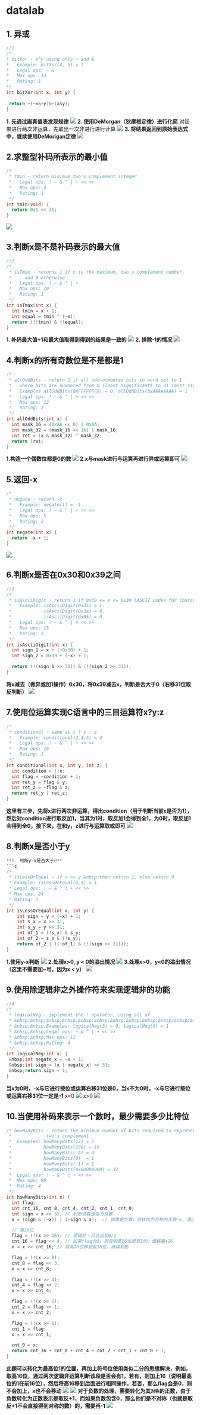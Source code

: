 # datalab
## 1. 异或
 ```c
//1
/* 
 * bitXor - x^y using only ~ and & 
 *   Example: bitXor(4, 5) = 1
 *   Legal ops: ~ &
 *   Max ops: 14
 *   Rating: 1
 */
int bitXor(int x, int y) {
  
  return ~(~x&~y)&~(x&y);
}
```
**1. 先通过画真值表发现规律**
![](image/2021-10-29-12-53-55.png)
**2. 使用DeMorgan（狄摩根定律）进行化简**
对结果进行两次非运算，先取出一次非进行进行计算
![](image/2021-10-29-12-58-01.png)
**3. 将结果返回到原始表达式中，继续使用DeMorigan定律**
![](image/2021-10-29-12-59-24.png)
## 2.求整型补码所表示的最小值
```c
/* 
 * tmin - return minimum two's complement integer 
 *   Legal ops: ! ~ & ^ | + << >>
 *   Max ops: 4
 *   Rating: 1
 */
int tmin(void) {
  return 0x1 << 31;
}
```
![](image/2021-10-29-13-46-07.png)
## 3.判断x是不是补码表示的最大值
```c
//2
/*
 * isTmax - returns 1 if x is the maximum, two's complement number,
 *     and 0 otherwise 
 *   Legal ops: ! ~ & ^ | +
 *   Max ops: 10
 *   Rating: 1
 */
int isTmax(int x) {
  int tmin = x + 1;
  int equal = tmin ^ (~x);
  return (!!tmin) & (!equal);
}
```
**1. 补码最大值+1和最大值取得到得到的结果是一致的**
![](image/2021-10-29-13-52-15.png)
**2. 排除-1的情况**
![](image/2021-10-29-13-54-09.png)
## 4.判断x的所有奇数位是不是都是1
```c
/* 
 * allOddBits - return 1 if all odd-numbered bits in word set to 1
 *   where bits are numbered from 0 (least significant) to 31 (most significant)
 *   Examples allOddBits(0xFFFFFFFD) = 0, allOddBits(0xAAAAAAAA) = 1
 *   Legal ops: ! ~ & ^ | + << >>
 *   Max ops: 12
 *   Rating: 2
 */
int allOddBits(int x) {
  int mask_16 = (0xAA << 8) | 0xAA;
  int mask_32 = (mask_16 << 16) | mask_16;
  int ret = (x & mask_32) ^ mask_32;
  return !ret;
}
```
**1.构造一个偶数位都是0的数**
![](image/2021-10-29-13-59-31.png)
**2.x与mask进行与运算再进行异或运算即可**
![](image/2021-10-29-13-58-24.png)
## 5.返回-x
```c
/* 
 * negate - return -x 
 *   Example: negate(1) = -1.
 *   Legal ops: ! ~ & ^ | + << >>
 *   Max ops: 5
 *   Rating: 2
 */
int negate(int x) {
  return ~x + 1;
}
```
![](image/2021-10-29-14-01-27.png)
## 6.判断x是否在0x30和0x39之间
```c
//3
/* 
 * isAsciiDigit - return 1 if 0x30 <= x <= 0x39 (ASCII codes for characters '0' to '9')
 *   Example: isAsciiDigit(0x35) = 1.
 *            isAsciiDigit(0x3a) = 0.
 *            isAsciiDigit(0x05) = 0.
 *   Legal ops: ! ~ & ^ | + << >>
 *   Max ops: 15
 *   Rating: 3
 */
int isAsciiDigit(int x) {
  int sign_1 = x + (~0x30) + 1;
  int sign_2 = 0x39 + (~x) + 1;

  return (!(sign_1 >> 31)) & (!(sign_2 >> 31));
}
```
**将x减去（做异或加1操作）0x30，将0x39减去x，判断是否大于0（右移31位取反判断）**
![](image/2021-10-29-14-09-47.png)
## 7.使用位运算实现C语言中的三目运算符x?y:z
```c
/* 
 * conditional - same as x ? y : z 
 *   Example: conditional(2,4,5) = 4
 *   Legal ops: ! ~ & ^ | + << >>
 *   Max ops: 16
 *   Rating: 3
 */
int conditional(int x, int y, int z) {
  int condition = !!x;
  int flag = ~condition + 1;
  int ret_y = flag & y;
  int ret_z = ~flag & z;
  return ret_y | ret_z;
}
```
**这里有三步，先将x进行两次非运算，得出condition（用于判断当前x是否为1），然后对condition进行取反加1，当其为1时，取反加1会得到全1，为0时，取反加1会得到全0，接下来，在和y，z进行与运算取或即可**
![](image/2021-10-29-14-18-28.png)
## 8.判断x是否小于y
```c
**1. 判断y-x是否大于0**
```c
/* 
 * isLessOrEqual - if x <= y &nbsp;then return 1, else return 0 
 * Example: isLessOrEqual(4,5) = 1.
 * Legal ops: ! ~ & ^ | + << >>
 * Max ops: 24
 * Rating: 3
 */
int isLessOrEqual(int x, int y) {
    int sign = y + (~x) + 1;
    int s_x = x >> 31;
    int s_y = y >> 31;
    int of_1 = (!s_x) & s_y;
    int of_2 = s_x & (!s_y);
    return of_2 | ((!of_1) & (!(sign >> 31)));
}
```
**1.使用y-x判断**
![](image/2021-10-29-15-00-57.png)
**2.处理x>0, y < 0的溢出情况**
![](image/2021-10-29-15-02-50.png)
**3.处理x>0，y<0的溢出情况（这里不需要加~号，因为x < y）**
![](image/2021-10-29-15-03-31.png)
## 9.使用除逻辑非之外操作符来实现逻辑非的功能
```c
//4
/* 
 * logicalNeg - implement the ! operator, using all of 
 * &nbsp;&nbsp;&nbsp;&nbsp;&nbsp;&nbsp;&nbsp;&nbsp;&nbsp;&nbsp;&nbsp;&nbsp;&nbsp;the legal operators except !
 * &nbsp;&nbsp;Examples: logicalNeg(3) = 0, logicalNeg(0) = 1
 * &nbsp;&nbsp;Legal ops: ~ & ^ | + << >>
 * &nbsp;&nbsp;Max ops: 12
 * &nbsp;&nbsp;Rating: 4 
 */
int logicalNeg(int x) {
 &nbsp;int negate_x = ~x + 1;
 &nbsp;int sign = (x | negate_x) >> 31;
 &nbsp;return sign + 1;
}
```
**当x为0时，-x与它进行按位或运算右移31位是0，当x不为0时，-x与它进行按位或运算右移31位一定是-1**
x=0
![](image/2021-10-29-15-17-27.png)
x>0
![](image/2021-10-29-15-17-40.png)
## 10.当使用补码来表示一个数时，最少需要多少比特位
```c
/* howManyBits - return the minimum number of bits required to represent x in
 *             two's complement
 *  Examples: howManyBits(12) = 5
 *            howManyBits(298) = 10
 *            howManyBits(-5) = 4
 *            howManyBits(0)  = 1
 *            howManyBits(-1) = 1
 *            howManyBits(0x80000000) = 32
 *  Legal ops: ! ~ & ^ | + << >>
 *  Max ops: 90
 *  Rating: 4
 */
int howManyBits(int x) {
  int flag;
  int cnt_16, cnt_8, cnt_4, cnt_2, cnt_1, cnt_0;
  int sign = x >> 31; // 判断该数是否为负数
  x = (sign & (~x)) | (~sign & x);  // 如果是负数，则转化为对称的正数~x，通过sign=0xfffffffff将其赋给x

  // 高16位
  flag = !!(x >> 16); // 逻辑非！只会出现0/1
  cnt_16 = flag << 4; // 如果flag为1，则说明高16位是有1的，偏移量+16
  x = x >> cnt_16; // 将高16位移到低16位，继续判断

  flag = !!(x >> 8);
  cnt_8 = flag << 3;
  x = x >> cnt_8;

  flag = !!(x >> 4);
  cnt_4 = flag << 2;
  x = x >> cnt_4;

  flag = !!(x >> 2);
  cnt_2 = flag << 1;
  x = x >> cnt_2;

  flag = !!(x >> 1);
  cnt_1 = flag;
  x = x >> cnt_1;

  cnt_0 = x;
  return cnt_16 + cnt_8 + cnt_4 + cnt_2 + cnt_1 + cnt_0 + 1;
}
```
**此题可以转化为最高位1的位置，再加上符号位使用类似二分的思想解决，例如，取高16位，通过两次逻辑非运算判断该段是否会有1，若有，则加上16（说明最高位的1在前16位），然后将高16移到后面进行相同操作，若否，那么flag会是0，则不会加上，x也不会移动**
![](image/2021-10-29-16-12-24.png)
![](image/2021-10-29-17-01-33.png)
**对于负数的处理，需要转化为其`对称`的正数，由于负数转化为正数表示是取反+1，而如果负数包含0，那么他们是不对称（也就是取反+1不会直接得到对称的数）的，需要再-1**
![](image/2021-10-29-17-07-27.png)